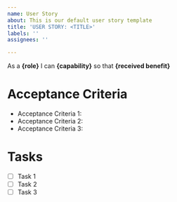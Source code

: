 ```yaml
---
name: User Story
about: This is our default user story template
title: 'USER STORY: <TITLE>'
labels: ''
assignees: ''

---
```


As a **{role}** I can **{capability}** so that **{received benefit}**

# Acceptance Criteria
* Acceptance Criteria 1:
* Acceptance Criteria 2:
* Acceptance Criteria 3:

# Tasks
-  [ ] Task 1
-  [ ] Task 2
-  [ ] Task 3

